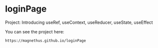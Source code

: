 # loginPage


Project: 
    Introducing useRef, useContext, useReducer, useState, useEffect

You can see the project here:

    https://magnethus.github.io/loginPage
    
    
